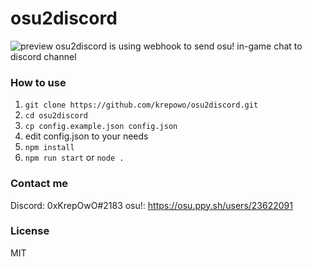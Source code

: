 # osu2discord
![preview](https://i.postimg.cc/ZKtQNTJ4/image.png)
osu2discord is using webhook to send osu! in-game chat to discord channel

### How to use
1. `git clone https://github.com/krepowo/osu2discord.git`
2. `cd osu2discord`
3. `cp config.example.json config.json`
4. edit config.json to your needs
5. `npm install`
6. `npm run start` or `node .`

### Contact me
Discord: 0xKrepOwO#2183
osu!: https://osu.ppy.sh/users/23622091

### License
MIT